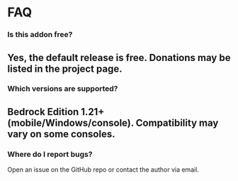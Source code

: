 # FAQ

### Is this addon free?  
Yes, the default release is free. Donations may be listed in the project page.
---
### Which versions are supported?  
Bedrock Edition 1.21+ (mobile/Windows/console). Compatibility may vary on some consoles.
---
### Where do I report bugs?  
Open an issue on the GitHub repo or contact the author via email.

